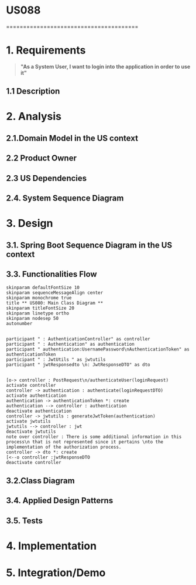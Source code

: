 # US088
=======================================
# 1. Requirements

>__"As a System User, I want to login into the application in order to use it"__

## 1.1 Description
# 2. Analysis
## 2.1.Domain Model in the US context
## 2.2 Product Owner
## 2.3 US Dependencies
## 2.4. System Sequence Diagram

# 3. Design
## 3.1. Spring Boot Sequence Diagram in the US context
## 3.3. Functionalities Flow
```puml
skinparam defaultFontSize 10
skinparam sequenceMessageAlign center
skinparam monochrome true
title ** US080: Main Class Diagram **
skinparam titleFontSize 20
skinparam linetype ortho
skinparam nodesep 50
autonumber


participant " : AuthenticationController" as controller
participant " : Authentication" as authentication
participant " authentication:UsernamePassword\nAuthenticationToken" as authenticationToken
participant " : JwtUtils " as jwtutils
participant " jwtResponsedto \n: JwtResponseDTO" as dto


[o-> controller : PostRequest\n/authenticateUser(loginRequest)
activate controller
controller -> authentication : authenticate(loginRequestDTO)
activate authentication
authentication -> authenticationToken *: create
authentication --> controller : authentication 
deactivate authentication
controller -> jwtutils : generateJwtToken(authentication)
activate jwtutils
jwtutils --> controller : jwt
deactivate jwtutils
note over controller : There is some additional information in this process\n that is not represented since it pertains \nto the implementation of the authorization process.
controller -> dto *: create
[<--o controller :jwtResponseDTO
deactivate controller

```
## 3.2.Class Diagram
## 3.4. Applied Design Patterns
## 3.5. Tests
# 4. Implementation
# 5. Integration/Demo

